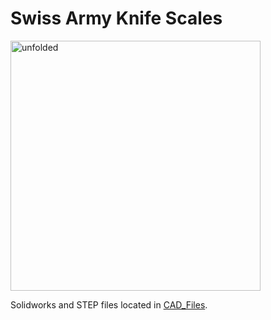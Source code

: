 # Swiss Army Knife Scales

<img src="unfolded.jpg" alt="unfolded" width="400"/>

Solidworks and STEP files located in [CAD_Files](CAD_Files).
